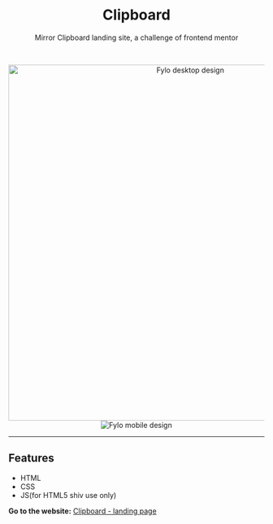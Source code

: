 <h1 align="center">Clipboard</h1>
<p align="center">Mirror Clipboard landing site, a challenge of frontend mentor</p> <br>

<p align="center">
    <img aling="center" src="https://github.com/jessicarf18/Clipboard-landing/blob/master/desktop-preview.jpg?raw=true" alt="Fylo desktop design" width="700"/>
    <img src="https://github.com/jessicarf18/Clipboard-landing/blob/master/mobile-design.jpg?raw=true" alt="Fylo mobile design"/>
</p>
<hr/>


## Features
- HTML
- CSS
- JS(for HTML5 shiv use only)

**Go to the website:**
[Clipboard - landing page](https://jessicarf18.github.io/clipboard/ "Clipboard")
